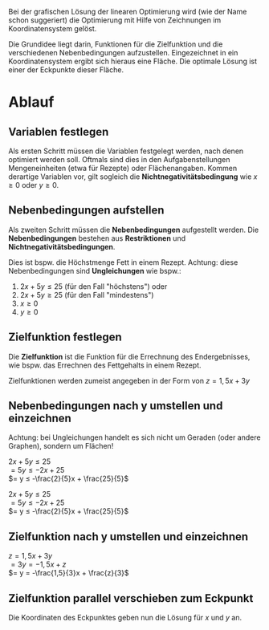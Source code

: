 Bei der grafischen Lösung der linearen Optimierung wird (wie der Name schon suggeriert) die Optimierung mit Hilfe von Zeichnungen im Koordinatensystem gelöst.

Die Grundidee liegt darin, Funktionen für die Zielfunktion und die verschiedenen Nebenbedingungen aufzustellen. Eingezeichnet in ein Koordinatensystem ergibt sich hieraus eine Fläche. Die optimale Lösung ist einer der Eckpunkte dieser Fläche.

# Ablauf
## Variablen festlegen
Als ersten Schritt müssen die Variablen festgelegt werden, nach denen optimiert werden soll. Oftmals sind dies in den Aufgabenstellungen Mengeneinheiten (etwa für Rezepte) oder Flächenangaben.
Kommen derartige Variablen vor, gilt sogleich die **Nichtnegativitätsbedingung** wie $x ≥ 0$ oder $y ≥ 0$.

## Nebenbedingungen aufstellen
Als zweiten Schritt müssen die **Nebenbedingungen** aufgestellt werden. 
Die **Nebenbedingungen** bestehen aus **Restriktionen** und **Nichtnegativitätsbedingungen**.

Dies ist bspw. die Höchstmenge Fett in einem Rezept. Achtung: diese Nebenbedingungen sind **Ungleichungen** wie bspw.:  
1. $2x + 5y ≤ 25$ (für den Fall "höchstens") oder  
2. $2x + 5y ≥ 25$ (für den Fall "mindestens")  
3. $x ≥ 0$  
4. $y ≥ 0$

## Zielfunktion festlegen
Die **Zielfunktion** ist die Funktion für die Errechnung des Endergebnisses, wie bspw. das Errechnen des Fettgehalts in einem Rezept.

Zielfunktionen werden zumeist angegeben in der Form von $z = 1,5x + 3y$

## Nebenbedingungen nach y umstellen und einzeichnen
Achtung: bei Ungleichungen handelt es sich nicht um Geraden (oder andere Graphen), sondern um Flächen!

$2x + 5y ≤ 25$  
$= 5y ≤ -2x + 25$  
$= y ≤ -\frac{2}{5}x + \frac{25}{5}$

$2x + 5y ≤ 25$  
$= 5y ≤ -2x + 25$  
$= y ≤ -\frac{2}{5}x + \frac{25}{5}$

## Zielfunktion nach y umstellen und einzeichnen
$z = 1,5x + 3y$  
$=3y = -1,5x + z$  
$= y = -\frac{1,5}{3}x + \frac{z}{3}$

## Zielfunktion parallel verschieben zum Eckpunkt
Die Koordinaten des Eckpunktes geben nun die Lösung für $x$ und $y$ an.